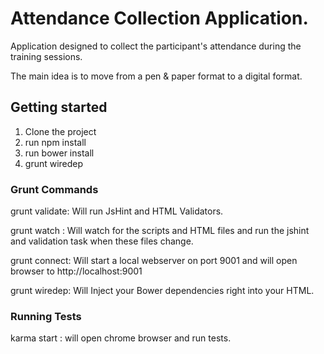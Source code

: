# Attendance Collection Application.
Application designed to collect the participant's attendance during the training sessions. 

The main idea is to move from a pen & paper format to a digital format.

## Getting started

1. Clone the project
2. run npm install
3. run bower install
4. grunt wiredep	


### Grunt Commands
grunt validate: Will run JsHint and HTML Validators.

grunt watch : Will watch for the scripts and HTML files and run the jshint and validation task when these files change.

grunt connect: Will start a local webserver on port 9001 and will open browser to http://localhost:9001

grunt wiredep: Will Inject your Bower dependencies right into your HTML.

### Running Tests

karma start : will open chrome browser and run tests. 



